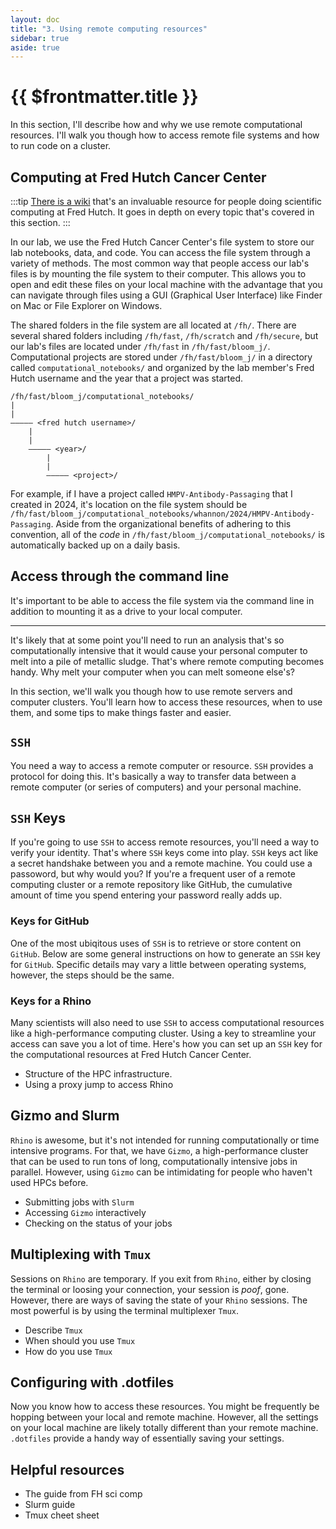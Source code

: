 ```yaml
---
layout: doc
title: "3. Using remote computing resources"
sidebar: true
aside: true
---
```


# {{ $frontmatter.title }}

In this section, I'll describe how and why we use remote computational resources. I'll walk you though how to access remote file systems and how to run code on a cluster.

## Computing at Fred Hutch Cancer Center

:::tip
[There is a wiki](https://sciwiki.fredhutch.org/scicomputing/comp_index/) that's an invaluable resource for people doing scientific computing at Fred Hutch. It goes in depth on every topic that's covered in this section.
:::

In our lab, we use the Fred Hutch Cancer Center's file system to store our lab notebooks, data, and code. You can access the file system through a variety of methods. The most common way that people access our lab's files is by mounting the file system to their computer. This allows you to open and edit these files on your local machine with the advantage that you can navigate through files using a GUI (Graphical User Interface) like Finder on Mac or File Explorer on Windows.

The shared folders in the file system are all located at `/fh/`. There are several shared folders including `/fh/fast`, `/fh/scratch` and `/fh/secure`, but our lab's files are located under `/fh/fast` in `/fh/fast/bloom_j/`. Computational projects are stored under `/fh/fast/bloom_j/` in a directory called `computational_notebooks/` and organized by the lab member's Fred Hutch username and the year that a project was started.

```
/fh/fast/bloom_j/computational_notebooks/
|
|
––––– <fred hutch username>/
    |
    |
    ––––– <year>/
        |
        |
        ––––– <project>/
```

For example, if I have a project called `HMPV-Antibody-Passaging` that I created in 2024, it's location on the file system should be `/fh/fast/bloom_j/computational_notebooks/whannon/2024/HMPV-Antibody-Passaging`. Aside from the organizational benefits of adhering to this convention, all of the _code_ in `/fh/fast/bloom_j/computational_notebooks/` is automatically backed up on a daily basis.

## Access through the command line

It's important to be able to access the file system via the command line in addition to mounting it as a drive to your local computer.

---



It's likely that at some point you'll need to run an analysis that's so computationally intensive that it would cause your personal computer to melt into a pile of metallic sludge. That's where remote computing becomes handy. Why melt your computer when you can melt someone else's?

In this section, we'll walk you though how to use remote servers and computer clusters. You'll learn how to access these resources, when to use them, and some tips to make things faster and easier.

## `SSH`

You need a way to access a remote computer or resource. `SSH` provides a protocol for doing this. It's basically a way to transfer data between a remote computer (or series of computers) and your personal machine.

## `SSH` Keys

If you're going to use `SSH` to access remote resources, you'll need a way to verify your identity. That's where `SSH` keys come into play. `SSH` keys act like a secret handshake between you and a remote machine. You could use a passoword, but why would you? If you're a frequent user of a remote computing cluster or a remote repository like GitHub, the cumulative amount of time you spend entering your password really adds up.

### Keys for GitHub

One of the most ubiqitous uses of `SSH` is to retrieve or store content on `GitHub`. Below are some general instructions on how to generate an `SSH` key for `GitHub`. Specific details may vary a little between operating systems, however, the steps should be the same.

### Keys for a Rhino

Many scientists will also need to use `SSH` to access computational resources like a high-performance computing cluster. Using a key to streamline your access can save you a lot of time. Here's how you can set up an `SSH` key for the computational resources at Fred Hutch Cancer Center.

- Structure of the HPC infrastructure.
- Using a proxy jump to access Rhino

## Gizmo and Slurm

`Rhino` is awesome, but it's not intended for running computationally or time intensive programs. For that, we have `Gizmo`, a high-performance cluster that can be used to run tons of long, computationally intensive jobs in parallel. However, using `Gizmo` can be intimidating for people who haven't used HPCs before.

- Submitting jobs with `Slurm`
- Accessing `Gizmo` interactively
- Checking on the status of your jobs

## Multiplexing with `Tmux`

Sessions on `Rhino` are temporary. If you exit from `Rhino`, either by closing the terminal or loosing your connection, your session is _poof_, gone. However, there are ways of saving the state of your `Rhino` sessions. The most powerful is by using the terminal multiplexer `Tmux`.

- Describe `Tmux`
- When should you use `Tmux`
- How do you use `Tmux`

## Configuring with .dotfiles

Now you know how to access these resources. You might be frequently be hopping between your local and remote machine. However, all the settings on your local machine are likely totally different than your remote machine. `.dotfiles` provide a handy way of essentially saving your settings.

## Helpful resources

- The guide from FH sci comp
- Slurm guide
- Tmux cheet sheet
